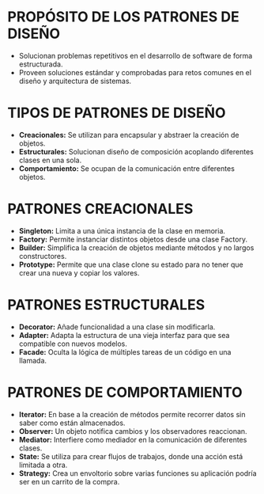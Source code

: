 # PROPÓSITO DE LOS PATRONES DE DISEÑO

- Solucionan problemas repetitivos en el desarrollo de software de forma estructurada.
- Proveen soluciones estándar y comprobadas para retos comunes en el diseño y arquitectura de sistemas.

# TIPOS DE PATRONES DE DISEÑO

-   **Creacionales:** Se utilizan para encapsular y abstraer la creación de objetos.
-  **Estructurales:** Solucionan diseño de composición acoplando diferentes clases en una sola.
- **Comportamiento:** Se ocupan de la comunicación entre diferentes objetos.

# PATRONES CREACIONALES

- **Singleton:** Limita a una única instancia de la clase en memoria.
-   **Factory:** Permite instanciar distintos objetos desde una clase Factory.
-   **Builder:** Simplifica la creación de objetos mediante métodos y no largos constructores.
- **Prototype:** Permite que una clase clone su estado para no tener que crear una nueva y copiar los valores.

# PATRONES ESTRUCTURALES

- **Decorator:** Añade funcionalidad a una clase sin modificarla.
-   **Adapter:** Adapta la estructura de una vieja interfaz para que sea compatible con nuevos modelos.
-    **Facade:** Oculta la lógica de múltiples tareas de un código en una llamada.

# PATRONES DE COMPORTAMIENTO

- **Iterator:** En base a la creación de métodos permite recorrer datos sin saber como están almacenados.
- **Observer:** Un objeto notifica cambios y los observadores reaccionan.
- **Mediator:** Interfiere como mediador en la comunicación de diferentes clases.
-    **State:** Se utiliza para crear flujos de trabajos, donde una acción está limitada a otra.
- **Strategy:** Crea un envoltorio sobre varias funciones su aplicación podría ser en un carrito de la compra.
